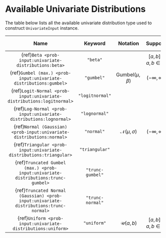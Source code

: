 # Available Univariate Distributions

The table below lists all the available univariate distribution type used
to construct ``UnivariateInput`` instance.

|                                         Name                                          |     Keyword      |           Notation            |             Support              | Number of parameters |
|:-------------------------------------------------------------------------------------:|:----------------:|:-----------------------------:|:--------------------------------:|:--------------------:|
|                {ref}`Beta <prob-input:univariate-distributions:beta>`                 |     `"beta"`     |                               | $[a, b], \; a, b \in \mathbb{R}$ |          4           |
|           {ref}`Gumbel (max.) <prob-input:univariate-distributions:gumbel>`           |    `"gumbel"`    | $\mathrm{Gumbel}(\mu, \beta)$ |       $(-\infty, \infty)$        |          2           |
|         {ref}`Logit-Normal <prob-input:univariate-distributions:logitnormal>`         | `"logitnormal"`  |                               |                                  |                      |
|           {ref}`Log-Normal <prob-input:univariate-distributions:lognormal>`           |  `"lognormal"`   |                               |                                  |                      |
|         {ref}`Normal (Gaussian) <prob-input:univariate-distributions:normal>`         |    `"normal"`    |  $\mathcal{N}(\mu, \sigma)$   |      $(-\infty, \infty)$         |          2           |
|          {ref}`Triangular <prob-input:univariate-distributions:triangular>`           |  `"triangular"`  |                               |                                  |                      |
|   {ref}`Truncated Gumbel (max.) <prob-input:univariate-distributions:trunc-gumbel>`   | `"trunc-gumbel"` |                               |                                  |                      |
| {ref}`Truncated Normal (Gaussian) <prob-input:univariate-distributions:trunc-normal>` | `"trunc-normal"` |                               |                                  |                      |
|             {ref}`Uniform <prob-input:univariate-distributions:uniform>`              |   `"uniform"`    |      $\mathcal{U}(a, b)$      | $[a, b], \; a, b \in \mathbb{R}$ |          2           |
